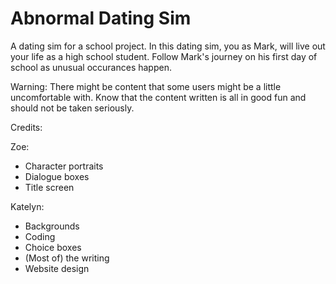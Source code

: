 # Abnormal Dating Sim

A dating sim for a school project. In this dating sim, you as Mark, will live out your life as a high school student. Follow Mark's journey on his first day of school as unusual occurances happen. 

Warning: There might be content that some users might be a little uncomfortable with. Know that the content written is all in good fun and should not be taken seriously. 

Credits: 

Zoe: 
- Character portraits
- Dialogue boxes
- Title screen

Katelyn: 
- Backgrounds
- Coding
- Choice boxes
- (Most of) the writing
- Website design

